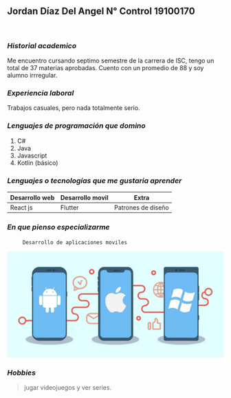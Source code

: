 


## **Jordan Díaz Del Angel N° Control 19100170**
</br>

### *Historial academico* 
Me encuentro cursando septimo semestre de la carrera de ISC, tengo un total de 37 materias aprobadas. Cuento con un promedio de 88 y soy alumno irrregular.

### *Experiencia laboral*
Trabajos casuales, pero nada totalmente serio.

### *Lenguajes de programación que domino*

1. C#
2. Java
3. Javascript
4. Kotlin (básico)

### *Lenguajes o tecnologías que me gustaria aprender*

| Desarrollo web | Desarrollo movil| Extra |
|--|--|--|
|React js|Flutter|Patrones de diseño|

### *En que pienso especializarme*

         Desarrollo de aplicaciones moviles

![](/src/moviles.jpg)

### *Hobbies*

> jugar videojuegos y ver series.


